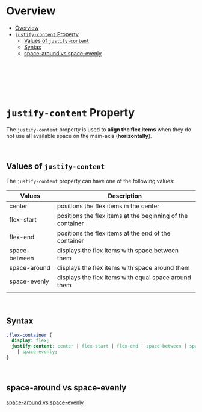 # Overview

- [Overview](#overview)
- [`justify-content` Property](#justify-content-property)
  - [Values of `justify-content`](#values-of-justify-content)
  - [Syntax](#syntax)
  - [space-around vs space-evenly](#space-around-vs-space-evenly)

&nbsp;

&nbsp;

&nbsp;

# `justify-content` Property

The `justify-content` property is used to **align the flex items** when they do not use all available space on the main-axis (**horizontally**).

&nbsp;

## Values of `justify-content`

The `justify-content` property can have one of the following values:

| Values        | Description                                                |
| ------------- | ---------------------------------------------------------- |
| center        | positions the flex items in the center                     |
| flex-start    | positions the flex items at the beginning of the container |
| flex-end      | positions the flex items at the end of the container       |
| space-between | displays the flex items with space between them            |
| space-around  | displays the flex items with space around them             |
| space-evenly  | displays the flex items with equal space around them       |
|               |                                                            |

&nbsp;

## Syntax

```css
.flex-container {
  display: flex;
  justify-content: center | flex-start | flex-end | space-between | space-around
    | space-evenly;
}
```

&nbsp;

## space-around vs space-evenly

[space-around vs space-evenly](https://www.samanthaming.com/flexbox30/14-space-around-vs-space-evenly/)

&nbsp;

&nbsp;
